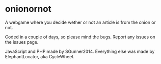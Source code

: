 # onionornot

A webgame where you decide wether or not an article is from the onion or not.

Coded in a couple of days, so please mind the bugs. Report any issues on the issues page.

JavaScript and PHP made by SGunner2014. Everything else was made by ElephantLocator, aka CycleWheel.
